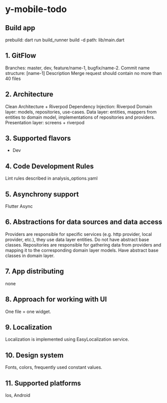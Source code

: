 # y-mobile-todo

##  Build app
prebuild: dart run build_runner build -d
path: lib/main.dart


## 1. GitFlow
Branches: master, dev, feature/name-1, bugfix/name-2.
Commit name structure: [name-1] Description
Merge request should contain no more than 40 files

## 2. Architecture
Clean Architecture + Riverpod
Dependency Injection: Riverpod
Domain layer: models, repositories, use-cases.
Data layer: entities, mappers from entities to domain model, implementations of repositories and providers.
Presentation layer: screens + riverpod

## 3. Supported flavors
- Dev

## 4. Code Development Rules
Lint rules described in analysis_options.yaml

## 5. Asynchrony support
Flutter Async

## 6. Abstractions for data sources and data access
Providers are responsible for specific services (e.g. http provider, local provider, etc.),
they use data layer entities. Do not have abstract base classes.
Repositories are responsible for gathering data from providers
and mapping it to the corresponding domain layer models. Have abstract base classes in domain layer.

## 7. App distributing
none

## 8. Approach for working with UI
One file = one widget.

## 9. Localization
Localization is implemented using EasyLocalization service.

## 10. Design system
Fonts, colors, frequently used constant values.

## 11. Supported platforms
Ios, Android